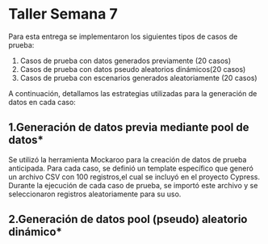 # Taller Semana 7


Para esta entrega se implementaron los siguientes tipos de casos de prueba:


1. Casos de prueba con datos generados previamente (20 casos)
2. Casos de prueba con datos pseudo aleatorios dinámicos(20 casos)
3. Casos de prueba con escenarios generados aleatoriamente (20 casos)

A continuación, detallamos las estrategias utilizadas para la generación de datos en cada caso:

## 1.Generación de datos previa mediante pool de datos*
Se utilizó la herramienta Mockaroo para la creación de datos de prueba anticipada. Para cada caso, se definió un template específico que generó un archivo CSV con 100 registros,el cual se incluyó en el proyecto Cypress. Durante la ejecución de cada caso de prueba, se importó este archivo y se seleccionaron registros aleatoriamente para su uso.

## 2.Generación de datos pool (pseudo) aleatorio dinámico*
